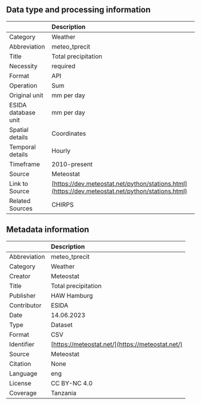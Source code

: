 ## Data type and processing information 

|                     | Description                                                                                      |
|:--------------------|:-------------------------------------------------------------------------------------------------|
| Category            | Weather                                                                                          |
| Abbreviation        | meteo_tprecit                                                                                    |
| Title               | Total precipitation                                                                              |
| Necessity           | required                                                                                         |
| Format              | API                                                                                              |
| Operation           | Sum                                                                                              |
| Original unit       | mm per day                                                                                       |
| ESIDA database unit | mm per day                                                                                       |
| Spatial details     | Coordinates                                                                                      |
| Temporal details    | Hourly                                                                                           |
| Timeframe           | 2010-present                                                                                     |
| Source              | Meteostat                                                                                        |
| Link to Source      | [https://dev.meteostat.net/python/stations.html](https://dev.meteostat.net/python/stations.html) |
| Related Sources     | CHIRPS                                                                                           |

## Metadata information 

|              | Description                                      |
|:-------------|:-------------------------------------------------|
| Abbreviation | meteo_tprecit                                    |
| Category     | Weather                                          |
| Creator      | Meteostat                                        |
| Title        | Total precipitation                              |
| Publisher    | HAW Hamburg                                      |
| Contributor  | ESIDA                                            |
| Date         | 14.06.2023                                       |
| Type         | Dataset                                          |
| Format       | CSV                                              |
| Identifier   | [https://meteostat.net/](https://meteostat.net/) |
| Source       | Meteostat                                        |
| Citation     | None                                             |
| Language     | eng                                              |
| License      | CC BY-NC 4.0                                     |
| Coverage     | Tanzania                                         |